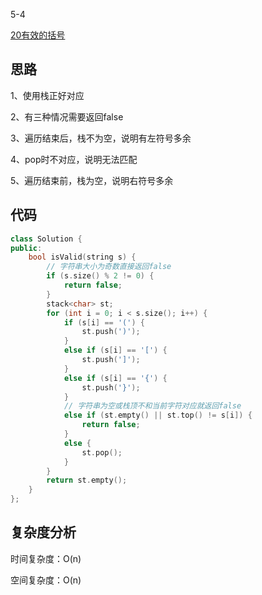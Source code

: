 5-4

[20有效的括号](https://leetcode.cn/problems/valid-parentheses/)

## 思路
1、使用栈正好对应

2、有三种情况需要返回false

3、遍历结束后，栈不为空，说明有左符号多余

4、pop时不对应，说明无法匹配

5、遍历结束前，栈为空，说明右符号多余

## 代码
```cpp
class Solution {
public:
    bool isValid(string s) {
        // 字符串大小为奇数直接返回false
        if (s.size() % 2 != 0) {
            return false;
        }
        stack<char> st;
        for (int i = 0; i < s.size(); i++) {
            if (s[i] == '(') {
                st.push(')');
            }
            else if (s[i] == '[') {
                st.push(']');
            }
            else if (s[i] == '{') {
                st.push('}');
            }
            // 字符串为空或栈顶不和当前字符对应就返回false
            else if (st.empty() || st.top() != s[i]) {
                return false;
            }
            else {
                st.pop();
            }
        }
        return st.empty();
    }
};
```
## 复杂度分析
时间复杂度：O(n)

空间复杂度：O(n)

